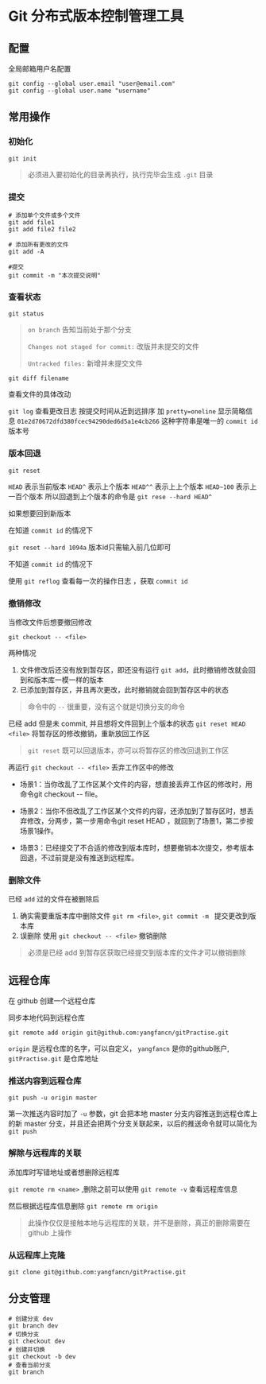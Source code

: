 # Git 分布式版本控制管理工具

## 配置
全局邮箱用户名配置
```linux
git config --global user.email "user@email.com"
git config --global user.name "username"
```

## 常用操作

### 初始化
```linux
git init
```
> 必须进入要初始化的目录再执行，执行完毕会生成  `.git` 目录

### 提交
```linux
# 添加单个文件或多个文件
git add file1
git add file2 file2

# 添加所有更改的文件
git add -A

#提交
git commit -m "本次提交说明"
```

### 查看状态
`git status`
> `on branch` 告知当前处于那个分支
> 
> `Changes not staged for commit:` 改版并未提交的文件
> 
> `Untracked files:` 新增并未提交文件

`git diff filename`

查看文件的具体改动

`git log`
查看更改日志 按提交时间从近到远排序
加 `pretty=oneline` 显示简略信息
`01e2d70672dfd380fcec94290ded6d5a1e4cb266` 这种字符串是唯一的 `commit id` 版本号

### 版本回退
`git reset` 

`HEAD` 表示当前版本
`HEAD^` 表示上个版本
`HEAD^^` 表示上上个版本
`HEAD~100` 表示上一百个版本
所以回退到上个版本的命令是
`git rese --hard HEAD^`

如果想要回到新版本

在知道 `commit id` 的情况下

`git reset --hard 1094a` 版本id只需输入前几位即可

不知道 `commit id` 的情况下

使用 `git reflog` 查看每一次的操作日志 ，获取 `commit id`

### 撤销修改
当修改文件后想要撤回修改

`git checkout -- <file>`

两种情况

1. 文件修改后还没有放到暂存区，即还没有运行 `git add`，此时撤销修改就会回到和版本库一模一样的版本
2. 已添加到暂存区，并且再次更改，此时撤销就会回到暂存区中的状态

> 命令中的 `--` 很重要，没有这个就是切换分支的命令

已经 add 但是未 commit, 并且想将文件回到上个版本的状态
`git reset HEAD <file>` 将暂存区的修改撤销，重新放回工作区
> `git reset` 既可以回退版本，亦可以将暂存区的修改回退到工作区

再运行 `git checkout -- <file>` 丢弃工作区中的修改

* 场景1：当你改乱了工作区某个文件的内容，想直接丢弃工作区的修改时，用命令git checkout -- file。

* 场景2：当你不但改乱了工作区某个文件的内容，还添加到了暂存区时，想丢弃修改，分两步，第一步用命令git reset HEAD <file>，就回到了场景1，第二步按场景1操作。

* 场景3：已经提交了不合适的修改到版本库时，想要撤销本次提交，参考版本回退，不过前提是没有推送到远程库。

### 删除文件
已经 `add` 过的文件在被删除后
1. 确实需要重版本库中删除文件 `git rm <file>`, `git commit -m ` 提交更改到版本库
2. 误删除 使用 `git checkout -- <file>` 撤销删除

> 必须是已经 add 到暂存区获取已经提交到版本库的文件才可以撤销删除


## 远程仓库
在 github 创建一个远程仓库

同步本地代码到远程仓库

`git remote add origin git@github.com:yangfancn/gitPractise.git`

`origin` 是远程仓库的名字，可以自定义， `yangfancn` 是你的github账户, `gitPractise.git` 是仓库地址

### 推送内容到远程仓库
`git push -u origin master`

第一次推送内容时加了 `-u` 参数，git 会把本地 master 分支内容推送到远程仓库上的新 master 分支，并且还会把两个分支关联起来，以后的推送命令就可以简化为 `git push`

### 解除与远程库的关联
添加库时写错地址或者想删除远程库

`git remote rm <name>` ,删除之前可以使用 `git remote -v` 查看远程库信息
 
 然后根据远程库信息删除 `git remote rm origin`

 > 此操作仅仅是接触本地与远程库的关联，并不是删除，真正的删除需要在 github 上操作

 ### 从远程库上克隆
 `git clone git@github.com:yangfancn/gitPractise.git`


 ## 分支管理
 
 ```
# 创建分支 dev
git branch dev
# 切换分支
git checkout dev
# 创建并切换
git checkout -b dev
# 查看当前分支
git branch
